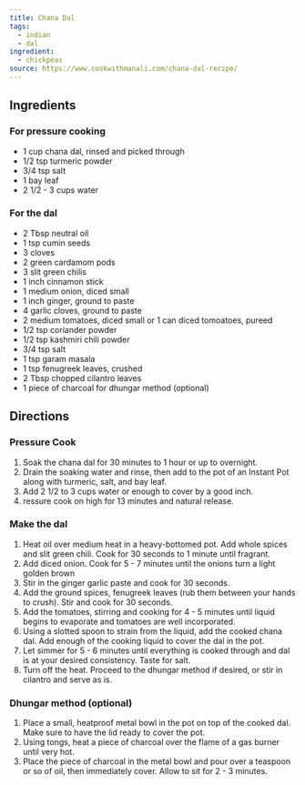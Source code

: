 ```yaml
---
title: Chana Dal
tags:
  - indian
  - dal
ingredient:
  - chickpeas
source: https://www.cookwithmanali.com/chana-dal-recipe/
---
```


## Ingredients

### For pressure cooking

- 1 cup chana dal, rinsed and picked through
- 1/2 tsp turmeric powder
- 3/4 tsp salt
- 1 bay leaf
- 2 1/2 - 3 cups water

### For the dal

- 2 Tbsp neutral oil
- 1 tsp cumin seeds
- 3 cloves
- 2 green cardamom pods
- 3 slit green chilis
- 1 inch cinnamon stick
- 1 medium onion, diced small
- 1 inch ginger, ground to paste
- 4 garlic cloves, ground to paste
- 2 medium tomatoes, diced small or 1 can diced tomoatoes, pureed
- 1/2 tsp coriander powder
- 1/2 tsp kashmiri chili powder
- 3/4 tsp salt
- 1 tsp garam masala
- 1 tsp fenugreek leaves, crushed
- 2 Tbsp chopped cilantro leaves
- 1 piece of charcoal for dhungar method (optional)

## Directions

### Pressure Cook

1. Soak the chana dal for 30 minutes to 1 hour or up to overnight.
2. Drain the soaking water and rinse, then add to the pot of an Instant Pot along with turmeric, salt, and bay leaf.
3. Add 2 1/2 to 3 cups water or enough to cover by a good inch.
4. ressure cook on high for 13 minutes and natural release.

### Make the dal

1. Heat oil over medium heat in a heavy-bottomed pot. Add whole spices and slit green chili. Cook for 30 seconds to 1 minute until fragrant.
2. Add diced onion. Cook for 5 - 7 minutes until the onions turn a light golden brown
3. Stir in the ginger garlic paste and cook for 30 seconds.
4. Add the ground spices, fenugreek leaves (rub them between your hands to crush). Stir and cook for 30 seconds.
5. Add the tomatoes, stirring and cooking for 4 - 5 minutes until liquid begins to evaporate and tomatoes are well incorporated.
6. Using a slotted spoon to strain from the liquid, add the cooked chana dal. Add enough of the cooking liquid to cover the dal in the pot.
7. Let simmer for 5 - 6 minutes until everything is cooked through and dal is at your desired consistency. Taste for salt.
8. Turn off the heat. Proceed to the dhungar method if desired, or stir in cilantro and serve as is.

### Dhungar method (optional)

1. Place a small, heatproof metal bowl in the pot on top of the cooked dal. Make sure to have the lid ready to cover the pot.
2. Using tongs, heat a piece of charcoal over the flame of a gas burner until very hot.
3. Place the piece of charcoal in the metal bowl and pour over a teaspoon or so of oil, then immediately cover. Allow to sit for 2 - 3 minutes.
